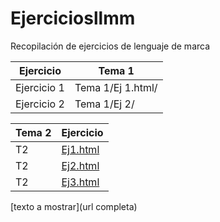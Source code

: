 # Ejerciciosllmm
Recopilación de ejercicios de lenguaje de marca


| Ejercicio| Tema 1|
| ----- | ----- |
| Ejercicio 1| Tema 1/Ej 1.html/|
| Ejercicio 2| Tema 1/Ej 2/|

| Tema 2| Ejercicio|
| ----- | ----- |
| T2| [Ej1.html](https://github.com/celiustp/Ejerciciosllmm/blob/master/Tema%202/Ej1.html)|
| T2| [Ej2.html](https://github.com/celiustp/Ejerciciosllmm/blob/master/Tema%202/Ej2.html)|
| T2| [Ej3.html](https://github.com/celiustp/Ejerciciosllmm/blob/master/Tema%202/Ej3.html)|


[texto a mostrar](url completa)
